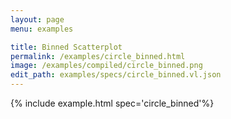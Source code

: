 ```yaml
---
layout: page
menu: examples

title: Binned Scatterplot
permalink: /examples/circle_binned.html
image: /examples/compiled/circle_binned.png
edit_path: examples/specs/circle_binned.vl.json
---
```




{% include example.html spec='circle_binned'%}
